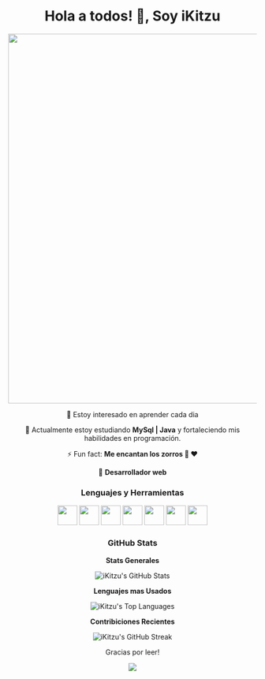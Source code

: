 <div align="center">
  <h1>Hola a todos! 👋, Soy iKitzu</h1>

  <p>
    <img src="https://github.com/iKitzu/iKitzu/assets/156432424/59d6857c-710f-407b-b2d2-2709d75c6e35" width="750"/>
  </p>

  <p>
    👀 Estoy interesado en aprender cada dia
  </p>

  <p>
    🌱 Actualmente estoy estudiando <strong>MySql | Java</strong> y fortaleciendo mis habilidades en programación.
  </p>



  <p>
    ⚡ Fun fact: <strong>Me encantan los zorros 🦊 ❤️</strong>
  </p>

  <p>
    📲 <strong>Desarrollador web</strong>
  </p>

  <h3>Lenguajes y Herramientas</h3>
  <p>
    <img src="https://cdn.jsdelivr.net/gh/devicons/devicon/icons/python/python-original.svg" width="40" height="40"/>
    <img src="https://cdn.jsdelivr.net/gh/devicons/devicon/icons/html5/html5-original.svg" width="40" height="40"/> 
    <img src="https://cdn.jsdelivr.net/gh/devicons/devicon/icons/css3/css3-original.svg" width="40" height="40"/> 
    <img src="https://cdn.jsdelivr.net/gh/devicons/devicon/icons/javascript/javascript-original.svg" width="40" height="40"/> 
    <img src="https://cdn.jsdelivr.net/gh/devicons/devicon/icons/figma/figma-original.svg" width="40" height="40"/> 
    <img src="https://cdn.jsdelivr.net/gh/devicons/devicon/icons/mysql/mysql-original.svg" width="40" height="40"/> 
    <img src="https://cdn.jsdelivr.net/gh/devicons/devicon/icons/git/git-original.svg" width="40" height="40"/> 
  </p>
  
<h3 align="center">GitHub Stats</h3>
<p align="center">
  <strong>Stats Generales</strong>
</p>
<p align="center">
  <img src="https://github-readme-stats.vercel.app/api?username=iKitzu&show_icons=true&theme=radical" alt="iKitzu's GitHub Stats" />
</p>
<p align="center">
  <strong>Lenguajes mas Usados</strong>
</p>
<p align="center">
  <img src="https://github-readme-stats.vercel.app/api/top-langs/?username=iKitzu&layout=compact&theme=radical" alt="iKitzu's Top Languages" />
</p>
<p align="center">
  <strong>Contribiciones Recientes</strong>
</p>
<p align="center">
  <img src="https://github-readme-streak-stats.herokuapp.com/?user=iKitzu&theme=radical" alt="iKitzu's GitHub Streak" />
</p>



  <p>
    Gracias por leer!
  </p>
   <p>
    <img src="https://hits.seeyoufarm.com/api/count/incr/badge.svg?url=https://github.com/iKitzu&count_bg=%2379C83D&title_bg=%23555555&icon=github.svg&icon_color=%23E7E7E7&title=Visitas&edge_flat=false"/>
  </p>
</div>
